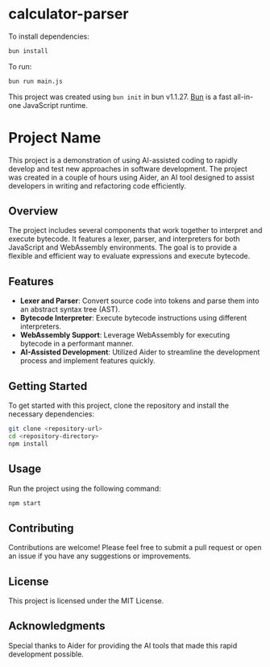 # calculator-parser

To install dependencies:

```bash
bun install
```

To run:

```bash
bun run main.js
```

This project was created using `bun init` in bun v1.1.27. [Bun](https://bun.sh) is a fast all-in-one JavaScript runtime.
# Project Name

This project is a demonstration of using AI-assisted coding to rapidly develop and test new approaches in software development. The project was created in a couple of hours using Aider, an AI tool designed to assist developers in writing and refactoring code efficiently.

## Overview

The project includes several components that work together to interpret and execute bytecode. It features a lexer, parser, and interpreters for both JavaScript and WebAssembly environments. The goal is to provide a flexible and efficient way to evaluate expressions and execute bytecode.

## Features

- **Lexer and Parser**: Convert source code into tokens and parse them into an abstract syntax tree (AST).
- **Bytecode Interpreter**: Execute bytecode instructions using different interpreters.
- **WebAssembly Support**: Leverage WebAssembly for executing bytecode in a performant manner.
- **AI-Assisted Development**: Utilized Aider to streamline the development process and implement features quickly.

## Getting Started

To get started with this project, clone the repository and install the necessary dependencies:

```bash
git clone <repository-url>
cd <repository-directory>
npm install
```

## Usage

Run the project using the following command:

```bash
npm start
```

## Contributing

Contributions are welcome! Please feel free to submit a pull request or open an issue if you have any suggestions or improvements.

## License

This project is licensed under the MIT License.

## Acknowledgments

Special thanks to Aider for providing the AI tools that made this rapid development possible.
